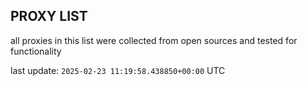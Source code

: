 ## PROXY LIST

all proxies in this list were collected from open sources and tested for functionality

last update: `2025-02-23 11:19:58.438850+00:00` UTC